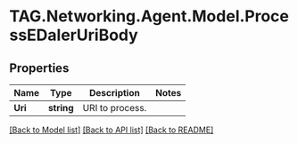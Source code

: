 # TAG.Networking.Agent.Model.ProcessEDalerUriBody

## Properties

Name | Type | Description | Notes
------------ | ------------- | ------------- | -------------
**Uri** | **string** | URI to process. | 

[[Back to Model list]](../README.md#documentation-for-models) [[Back to API list]](../README.md#documentation-for-api-endpoints) [[Back to README]](../README.md)

